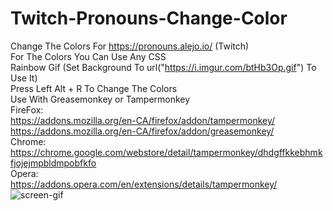 # Twitch-Pronouns-Change-Color
Change The Colors For https://pronouns.alejo.io/ (Twitch)
<br>For The Colors You Can Use Any CSS
<br>Rainbow Gif (Set Background To url("https://i.imgur.com/btHb3Op.gif") To Use It)
<br>Press Left Alt + R To Change The Colors
<br>Use With Greasemonkey or Tampermonkey
<br>FireFox: 
<br>https://addons.mozilla.org/en-CA/firefox/addon/tampermonkey/
<br>https://addons.mozilla.org/en-CA/firefox/addon/greasemonkey/
<br>Chrome: 
<br>https://chrome.google.com/webstore/detail/tampermonkey/dhdgffkkebhmkfjojejmpbldmpobfkfo
<br>Opera: 
<br>https://addons.opera.com/en/extensions/details/tampermonkey/
<br>![screen-gif](./tutorial/install.gif)
